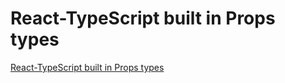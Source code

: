 # React-TypeScript built in Props types
[React-TypeScript built in Props types
](https://www.youtube.com/watch?v=-LRg9gC2ZB0&list=PLgH5QX0i9K3ruhkxHelhyahHEOH_82bGx&index=2)
